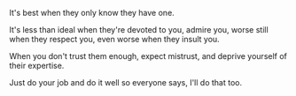 It's best when they only know they have one.

It's less than ideal
when they're devoted to you,
admire you,
worse still when they respect you,
even worse when they insult you.

When you don't trust them enough,
expect mistrust,
and deprive yourself of their expertise.

Just do your job and do it well
so everyone says,
I'll do that too.

